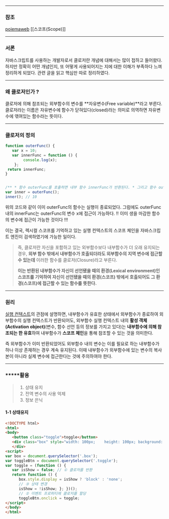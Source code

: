 
--- 
### 참조 
[poiemaweb](https://poiemaweb.com/js-closure)
[[스코프(Scope)]]

--- 
### 서론 

자바스크립트를 사용하는 개발자로서 클로저란 개념에 대해서는 많이 접하고 들어왔다. 하지만 정확히 어떤 개념인지, 또 어떻게 사용되어지는 지에 대한 이해가 부족하다 느껴 정리하게 되었다. 
관련 글을 읽고 핵심만 따로 정리하였다. 

--- 
### 왜 클로저인가 ?

클로저에 의해 참조되는 외부함수의 변수를 **자유변수(Free variable)**라고 부른다. 클로저라는 이름은 자유변수에 함수가 닫혀있다(closed)라는 의미로 의역하면 자유변수에 엮여있는 함수라는 뜻이다.

---
### 클로저의 정의 

```js
function outerFunc() { 
   var x = 10; 
   var innerFunc = function () { 
        console.log(x); 
    }; 
 return innerFunc; 
} 


/** * 함수 outerFunc를 호출하면 내부 함수 innerFunc가 반환된다. * 그리고 함수 outerFunc의 실행 컨텍스트는 소멸한다. */ 
var inner = outerFunc(); 
inner(); // 10
```
위의 코드와 같이 이미 outerFunc의 함수는 실행이 종료되었다. 그럼에도 outerFunc내의 innerFunc는 outerFunc의 변수 x에 접근이 가능하다. !! 이미 생을 마감한 함수의 변수에 접근이 가능한 것이다 !!!

이는 결국, 렉시컬 스코프를 기억하고 있는 실행 컨텍스트의 스코프 체인을 자바스크립트 엔진이 검색하였기에 가능한 일이다. 

> 즉, 클로저란 자신을 포함하고 있는 외부함수보다 내부함수가 더 오래 유지되는 경우, **외부 함수 밖에서 내부함수가 호출되더라도 외부함수의 지역 변수에 접근할 수 있는데** 이러한 함수를 클로저(Closure)라고 부른다.
> 
> **이는 반환된 내부함수가 자신이 선언됐을 때의 환경(Lexical environment)인 스코프를 기억하여 자신이 선언됐을 때의 환경(스코프) 밖에서 호출되어도 그 환경(스코프)에 접근할 수 있는 함수를 뜻한다.**

---
### 원리 

[실행 컨텍스트](https://poiemaweb.com/js-execution-context)의 관점에 설명하면, 내부함수가 유효한 상태에서 외부함수가 종료하여 외부함수의 실행 컨텍스트가 반환되어도, 외부함수 실행 컨텍스트 내의 **활성 객체(Activation object)**(변수, 함수 선언 등의 정보를 가지고 있다)는 **내부함수에 의해 참조되는 한 유효**하여 내부함수가 **스코프 체인**을 통해 참조할 수 있는 것을 의미한다.

즉 외부함수가 이미 반환되었어도 외부함수 내의 변수는 이를 필요로 하는 내부함수가 하나 이상 존재하는 경우 계속 유지된다. 이때 내부함수가 외부함수에 있는 변수의 복사본이 아니라 실제 변수에 접근한다는 것에 주의하여야 한다.

---
### *****활용 

> 1. 상태 유지 
> 2. 전역 변수의 사용 억제 
> 3. 정보 은닉 


#### 1-1 상태유지 

```html 
<!DOCTYPE html> 
<html>
<body> 
   <button class="toggle">toggle</button> 
   <div class="box" style="width: 100px;    height: 100px; background: red;">
   </div> 
<script> 
var box = document.querySelector('.box'); 
var toggleBtn = document.querySelector('.toggle'); 
var toggle = (function () { 
   var isShow = false; // ① 클로저를 반환 
   return function () { 
      box.style.display = isShow ? 'block' : 'none'; 
      // ③ 상태 변경 
      isShow = !isShow; }; })(); 
      // ② 이벤트 프로퍼티에 클로저를 할당
      toggleBtn.onclick = toggle; 
</script> 
</body> 
</html>
```


